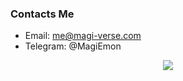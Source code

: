 <!--
**MagiDrag0n/MagiDrag0n** is a ✨ _special_ ✨ repository because its `README.md` (this file) appears on your GitHub profile.

Here are some ideas to get you started:

- 🔭 I’m currently working on ...
- 🌱 I’m currently learning ...
- 👯 I’m looking to collaborate on ...
- 🤔 I’m looking for help with ...
- 💬 Ask me about ...
- 📫 How to reach me: ...
- 😄 Pronouns: ...
- ⚡ Fun fact: ...
-->

<!-- <div align="center">
<img src="https://github-readme-streak-stats.herokuapp.com/?user=MagiDrag0n" /> 
<img src="https://github-readme-stats.vercel.app/api/top-langs/?username=MagiDrag0n" /> 
</div>
 -->

### Contacts Me
- Email: me@magi-verse.com
- Telegram: @MagiEmon

<div align="center">
<img src="https://visitor-badge.glitch.me/badge?page_id=MagiDrag0n" />
</div>




